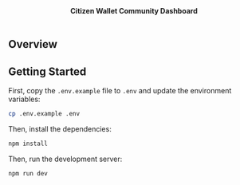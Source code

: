 <div align="center"><strong>Citizen Wallet Community Dashboard</strong></div>
<br />

## Overview

## Getting Started

First, copy the `.env.example` file to `.env` and update the environment variables:

```bash
cp .env.example .env
```

Then, install the dependencies:

```bash
npm install
```

Then, run the development server:

```bash
npm run dev
```
